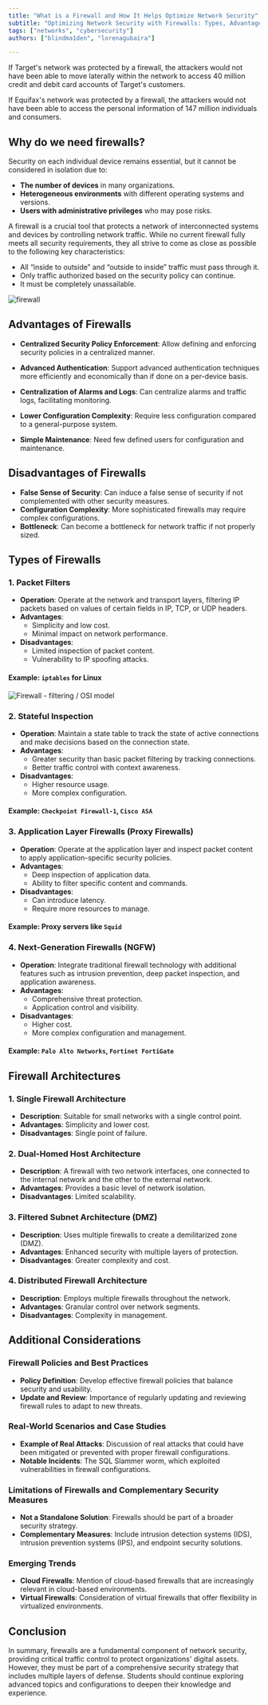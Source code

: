 ```yaml
---
title: "What is a Firewall and How It Helps Optimize Network Security"  
subtitle: "Optimizing Network Security with Firewalls: Types, Advantages, Disadvantages, and Architectures - Complete Guide"  
tags: ["networks", "cybersecurity"]  
authors: ["blindma1den", "lorenagubaira"]

---
```


If Target's network was protected by a firewall, the attackers would not have been able to move laterally within the network to access 40 million credit and debit card accounts of Target's customers.

If Equifax's network was protected by a firewall, the attackers would not have been able to access the personal information of 147 million individuals and consumers.

## Why do we need firewalls?

Security on each individual device remains essential, but it cannot be considered in isolation due to:

- **The number of devices** in many organizations.
- **Heterogeneous environments** with different operating systems and versions.
- **Users with administrative privileges** who may pose risks.

A firewall is a crucial tool that protects a network of interconnected systems and devices by controlling network traffic. While no current firewall fully meets all security requirements, they all strive to come as close as possible to the following key characteristics:

- All “inside to outside” and “outside to inside” traffic must pass through it.
- Only traffic authorized based on the security policy can continue.
- It must be completely unassailable.

![firewall](https://github.com/4GeeksAcademy/cybersecurity-syllabus/blob/main/assets/05-seguridad-en-redes-2/firewall/how-a-firewall-works.jpg?raw=true)

## Advantages of Firewalls

- **Centralized Security Policy Enforcement**: Allow defining and enforcing security policies in a centralized manner.

- **Advanced Authentication**: Support advanced authentication techniques more efficiently and economically than if done on a per-device basis.

- **Centralization of Alarms and Logs**: Can centralize alarms and traffic logs, facilitating monitoring.

- **Lower Configuration Complexity**: Require less configuration compared to a general-purpose system.

- **Simple Maintenance**: Need few defined users for configuration and maintenance.

## Disadvantages of Firewalls

- **False Sense of Security**: Can induce a false sense of security if not complemented with other security measures.
- **Configuration Complexity**: More sophisticated firewalls may require complex configurations.
- **Bottleneck**: Can become a bottleneck for network traffic if not properly sized.

## Types of Firewalls

### 1. **Packet Filters**

- **Operation**: Operate at the network and transport layers, filtering IP packets based on values of certain fields in IP, TCP, or UDP headers.
- **Advantages**:
  - Simplicity and low cost.
  - Minimal impact on network performance.
- **Disadvantages**:
  - Limited inspection of packet content.
  - Vulnerability to IP spoofing attacks.

#### Example: `iptables` for Linux

![Firewall - filtering / OSI model](https://github.com/4GeeksAcademy/cybersecurity-syllabus/blob/main/assets/05-seguridad-en-redes-2/firewall/firewall-image-2.us.jpg?raw=true)

### 2. **Stateful Inspection**

- **Operation**: Maintain a state table to track the state of active connections and make decisions based on the connection state.
- **Advantages**:
  - Greater security than basic packet filtering by tracking connections.
  - Better traffic control with context awareness.
- **Disadvantages**:
  - Higher resource usage.
  - More complex configuration.

#### Example: `Checkpoint Firewall-1`, `Cisco ASA`

### 3. **Application Layer Firewalls (Proxy Firewalls)**

- **Operation**: Operate at the application layer and inspect packet content to apply application-specific security policies.
- **Advantages**:
  - Deep inspection of application data.
  - Ability to filter specific content and commands.
- **Disadvantages**:
  - Can introduce latency.
  - Require more resources to manage.

#### Example: Proxy servers like `Squid`

### 4. **Next-Generation Firewalls (NGFW)**

- **Operation**: Integrate traditional firewall technology with additional features such as intrusion prevention, deep packet inspection, and application awareness.
- **Advantages**:
  - Comprehensive threat protection.
  - Application control and visibility.
- **Disadvantages**:
  - Higher cost.
  - More complex configuration and management.

#### Example: `Palo Alto Networks`, `Fortinet FortiGate`

## Firewall Architectures

### 1. **Single Firewall Architecture**

- **Description**: Suitable for small networks with a single control point.
- **Advantages**: Simplicity and lower cost.
- **Disadvantages**: Single point of failure.

### 2. **Dual-Homed Host Architecture**

- **Description**: A firewall with two network interfaces, one connected to the internal network and the other to the external network.
- **Advantages**: Provides a basic level of network isolation.
- **Disadvantages**: Limited scalability.

### 3. **Filtered Subnet Architecture (DMZ)**

- **Description**: Uses multiple firewalls to create a demilitarized zone (DMZ).
- **Advantages**: Enhanced security with multiple layers of protection.
- **Disadvantages**: Greater complexity and cost.

### 4. **Distributed Firewall Architecture**

- **Description**: Employs multiple firewalls throughout the network.
- **Advantages**: Granular control over network segments.
- **Disadvantages**: Complexity in management.

## Additional Considerations

### Firewall Policies and Best Practices

- **Policy Definition**: Develop effective firewall policies that balance security and usability.
- **Update and Review**: Importance of regularly updating and reviewing firewall rules to adapt to new threats.

### Real-World Scenarios and Case Studies

- **Example of Real Attacks**: Discussion of real attacks that could have been mitigated or prevented with proper firewall configurations.
- **Notable Incidents**: The SQL Slammer worm, which exploited vulnerabilities in firewall configurations.

### Limitations of Firewalls and Complementary Security Measures

- **Not a Standalone Solution**: Firewalls should be part of a broader security strategy.
- **Complementary Measures**: Include intrusion detection systems (IDS), intrusion prevention systems (IPS), and endpoint security solutions.

### Emerging Trends

- **Cloud Firewalls**: Mention of cloud-based firewalls that are increasingly relevant in cloud-based environments.
- **Virtual Firewalls**: Consideration of virtual firewalls that offer flexibility in virtualized environments.

## Conclusion

In summary, firewalls are a fundamental component of network security, providing critical traffic control to protect organizations' digital assets. However, they must be part of a comprehensive security strategy that includes multiple layers of defense. Students should continue exploring advanced topics and configurations to deepen their knowledge and experience.
